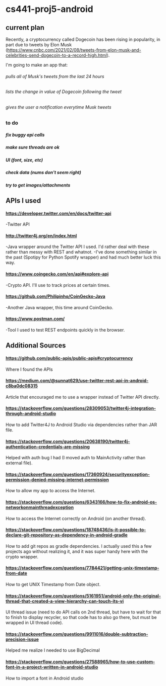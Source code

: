 # cs441-proj5-android

## current plan
Recently, a cryptocurrency called Dogecoin has been rising in popularity, in part due to tweets by Elon Musk (https://www.cnbc.com/2021/02/08/tweets-from-elon-musk-and-celebrities-send-dogecoin-to-a-record-high.html).

I'm going to make an app that:
###### pulls all of Musk's tweets from the last 24 hours
###### lists the change in value of Dogecoin following the tweet
###### gives the user a notification everytime Musk tweets 

### to do
##### fix buggy api calls
##### make sure threads are ok
##### UI (font, size, etc)
##### check data (nums don't seem right)
##### try to get images/attachments


## APIs I used

#### https://developer.twitter.com/en/docs/twitter-api
-Twitter API

#### http://twitter4j.org/en/index.html
-Java wrapper around the Twitter API I used. I'd rather deal with these rather than messy with REST and whatnot.
-I've done something similar in the past (Spotipy for Python Spotify wrapper) and had much better luck this way.

#### https://www.coingecko.com/en/api#explore-api
-Crypto API. I'll use to track prices at certain times.

#### https://github.com/Philipinho/CoinGecko-Java
-Another Java wrapper, this time around CoinGecko.

#### https://www.postman.com/
-Tool I used to test REST endpoints quickly in the browser.



## Additional Sources

#### https://github.com/public-apis/public-apis#cryptocurrency
Where I found the APIs

#### https://medium.com/@sunnat629/use-twitter-rest-api-in-android-c8ba0dc08315
Article that encouraged me to use a wrapper instead of Twitter API directly.

#### https://stackoverflow.com/questions/28309053/twitter4j-integration-through-android-studio
How to add Twitter4J to Android Studio via dependencies rather than JAR file.

#### https://stackoverflow.com/questions/20638190/twitter4j-authentication-credentials-are-missing
Helped with auth bug I had (I moved auth to MainActivity rather than external file).

#### https://stackoverflow.com/questions/17360924/securityexception-permission-denied-missing-internet-permission
How to allow my app to access the Internet.

#### https://stackoverflow.com/questions/6343166/how-to-fix-android-os-networkonmainthreadexception
How to access the Internet correctly on Android (on another thread).

#### https://stackoverflow.com/questions/18748436/is-it-possible-to-declare-git-repository-as-dependency-in-android-gradle
How to add git repos as gradle dependencies. I actually used this a few projects ago without realizing it, and it was super handy here with the crypto wrapper.

#### https://stackoverflow.com/questions/7784421/getting-unix-timestamp-from-date
How to get UNIX Timestamp from Date object.

#### https://stackoverflow.com/questions/5161951/android-only-the-original-thread-that-created-a-view-hierarchy-can-touch-its-vi
UI thread issue (need to do API calls on 2nd thread, but have to wait for that to finish to display recycler, so that code has to also go there, but must be wrapped in UI thread code).

#### https://stackoverflow.com/questions/9911016/double-subtraction-precision-issue
Helped me realize I needed to use BigDecimal

#### https://stackoverflow.com/questions/27588965/how-to-use-custom-font-in-a-project-written-in-android-studio
How to import a font in Android studio